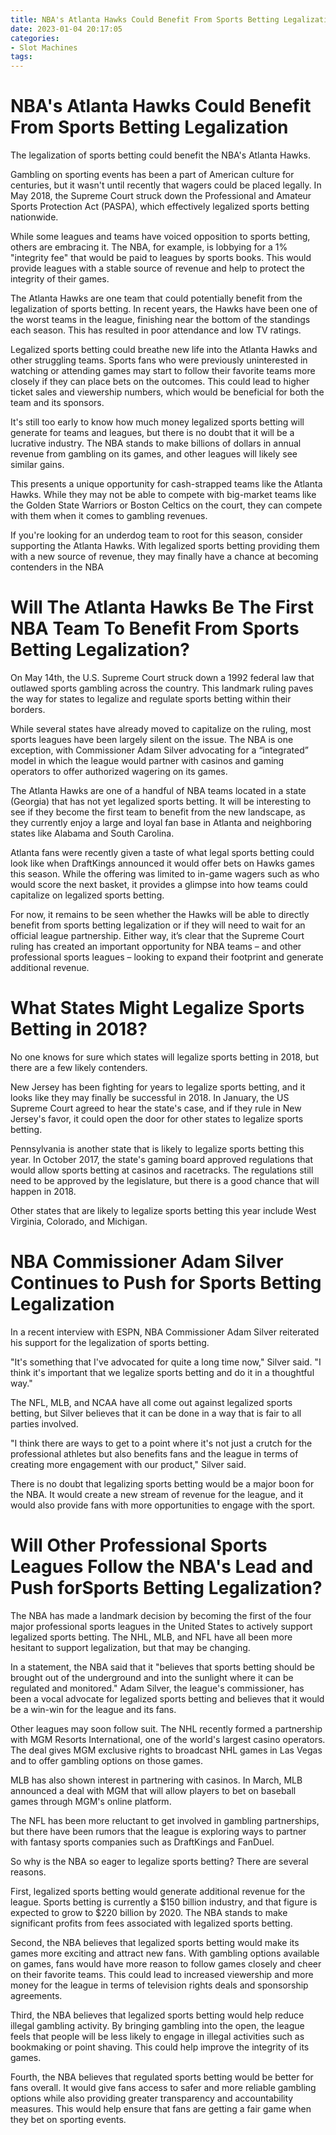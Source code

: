 ```yaml
---
title: NBA's Atlanta Hawks Could Benefit From Sports Betting Legalization
date: 2023-01-04 20:17:05
categories:
- Slot Machines
tags:
---
```



#  NBA's Atlanta Hawks Could Benefit From Sports Betting Legalization

The legalization of sports betting could benefit the NBA's Atlanta Hawks.

Gambling on sporting events has been a part of American culture for centuries, but it wasn't until recently that wagers could be placed legally. In May 2018, the Supreme Court struck down the Professional and Amateur Sports Protection Act (PASPA), which effectively legalized sports betting nationwide.

While some leagues and teams have voiced opposition to sports betting, others are embracing it. The NBA, for example, is lobbying for a 1% "integrity fee" that would be paid to leagues by sports books. This would provide leagues with a stable source of revenue and help to protect the integrity of their games.

The Atlanta Hawks are one team that could potentially benefit from the legalization of sports betting. In recent years, the Hawks have been one of the worst teams in the league, finishing near the bottom of the standings each season. This has resulted in poor attendance and low TV ratings.

Legalized sports betting could breathe new life into the Atlanta Hawks and other struggling teams. Sports fans who were previously uninterested in watching or attending games may start to follow their favorite teams more closely if they can place bets on the outcomes. This could lead to higher ticket sales and viewership numbers, which would be beneficial for both the team and its sponsors.

It's still too early to know how much money legalized sports betting will generate for teams and leagues, but there is no doubt that it will be a lucrative industry. The NBA stands to make billions of dollars in annual revenue from gambling on its games, and other leagues will likely see similar gains.

This presents a unique opportunity for cash-strapped teams like the Atlanta Hawks. While they may not be able to compete with big-market teams like the Golden State Warriors or Boston Celtics on the court, they can compete with them when it comes to gambling revenues.

If you're looking for an underdog team to root for this season, consider supporting the Atlanta Hawks. With legalized sports betting providing them with a new source of revenue, they may finally have a chance at becoming contenders in the NBA

#  Will The Atlanta Hawks Be The First NBA Team To Benefit From Sports Betting Legalization?

On May 14th, the U.S. Supreme Court struck down a 1992 federal law that outlawed sports gambling across the country. This landmark ruling paves the way for states to legalize and regulate sports betting within their borders.

While several states have already moved to capitalize on the ruling, most sports leagues have been largely silent on the issue. The NBA is one exception, with Commissioner Adam Silver advocating for a “integrated” model in which the league would partner with casinos and gaming operators to offer authorized wagering on its games.

The Atlanta Hawks are one of a handful of NBA teams located in a state (Georgia) that has not yet legalized sports betting. It will be interesting to see if they become the first team to benefit from the new landscape, as they currently enjoy a large and loyal fan base in Atlanta and neighboring states like Alabama and South Carolina.

Atlanta fans were recently given a taste of what legal sports betting could look like when DraftKings announced it would offer bets on Hawks games this season. While the offering was limited to in-game wagers such as who would score the next basket, it provides a glimpse into how teams could capitalize on legalized sports betting.

For now, it remains to be seen whether the Hawks will be able to directly benefit from sports betting legalization or if they will need to wait for an official league partnership. Either way, it’s clear that the Supreme Court ruling has created an important opportunity for NBA teams – and other professional sports leagues – looking to expand their footprint and generate additional revenue.

#  What States Might Legalize Sports Betting in 2018?

No one knows for sure which states will legalize sports betting in 2018, but there are a few likely contenders.

New Jersey has been fighting for years to legalize sports betting, and it looks like they may finally be successful in 2018. In January, the US Supreme Court agreed to hear the state's case, and if they rule in New Jersey's favor, it could open the door for other states to legalize sports betting.

Pennsylvania is another state that is likely to legalize sports betting this year. In October 2017, the state's gaming board approved regulations that would allow sports betting at casinos and racetracks. The regulations still need to be approved by the legislature, but there is a good chance that will happen in 2018.

Other states that are likely to legalize sports betting this year include West Virginia, Colorado, and Michigan.

#  NBA Commissioner Adam Silver Continues to Push for Sports Betting Legalization

In a recent interview with ESPN, NBA Commissioner Adam Silver reiterated his support for the legalization of sports betting.

"It's something that I've advocated for quite a long time now," Silver said. "I think it's important that we legalize sports betting and do it in a thoughtful way."

The NFL, MLB, and NCAA have all come out against legalized sports betting, but Silver believes that it can be done in a way that is fair to all parties involved.

"I think there are ways to get to a point where it's not just a crutch for the professional athletes but also benefits fans and the league in terms of creating more engagement with our product," Silver said.

There is no doubt that legalizing sports betting would be a major boon for the NBA. It would create a new stream of revenue for the league, and it would also provide fans with more opportunities to engage with the sport.

#  Will Other Professional Sports Leagues Follow the NBA's Lead and Push forSports Betting Legalization?

The NBA has made a landmark decision by becoming the first of the four major professional sports leagues in the United States to actively support legalized sports betting. The NHL, MLB, and NFL have all been more hesitant to support legalization, but that may be changing.

In a statement, the NBA said that it "believes that sports betting should be brought out of the underground and into the sunlight where it can be regulated and monitored." Adam Silver, the league's commissioner, has been a vocal advocate for legalized sports betting and believes that it would be a win-win for the league and its fans.

Other leagues may soon follow suit. The NHL recently formed a partnership with MGM Resorts International, one of the world's largest casino operators. The deal gives MGM exclusive rights to broadcast NHL games in Las Vegas and to offer gambling options on those games.

MLB has also shown interest in partnering with casinos. In March, MLB announced a deal with MGM that will allow players to bet on baseball games through MGM's online platform.

The NFL has been more reluctant to get involved in gambling partnerships, but there have been rumors that the league is exploring ways to partner with fantasy sports companies such as DraftKings and FanDuel.

So why is the NBA so eager to legalize sports betting? There are several reasons.

First, legalized sports betting would generate additional revenue for the league. Sports betting is currently a $150 billion industry, and that figure is expected to grow to $220 billion by 2020. The NBA stands to make significant profits from fees associated with legalized sports betting.

Second, the NBA believes that legalized sports betting would make its games more exciting and attract new fans. With gambling options available on games, fans would have more reason to follow games closely and cheer on their favorite teams. This could lead to increased viewership and more money for the league in terms of television rights deals and sponsorship agreements.

Third, the NBA believes that legalized sports betting would help reduce illegal gambling activity. By bringing gambling into the open, the league feels that people will be less likely to engage in illegal activities such as bookmaking or point shaving. This could help improve the integrity of its games.

Fourth, the NBA believes that regulated sports betting would be better for fans overall. It would give fans access to safer and more reliable gambling options while also providing greater transparency and accountability measures. This would help ensure that fans are getting a fair game when they bet on sporting events.